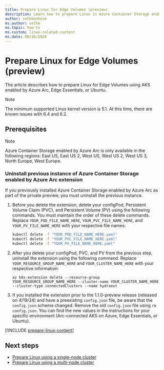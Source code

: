 ```yaml
---
title: Prepare Linux for Edge Volumes (preview)
description: Learn how to prepare Linux in Azure Container Storage enabled by Azure Arc Edge Volumes using AKS enabled by Azure Arc, Edge Essentials, or Ubuntu.
author: sethmanheim
ms.author: sethm
ms.topic: how-to
ms.custom: linux-related-content
ms.date: 08/26/2024
---
```


# Prepare Linux for Edge Volumes (preview)

The article describes how to prepare Linux for Edge Volumes using AKS enabled by Azure Arc, Edge Essentials, or Ubuntu.

> [!NOTE]
> The minimum supported Linux kernel version is 5.1. At this time, there are known issues with 6.4 and 6.2.

## Prerequisites

> [!NOTE]
> Azure Container Storage enabled by Azure Arc is only available in the following regions: East US, East US 2, West US, West US 2, West US 3, North Europe, West Europe.

### Uninstall previous instance of Azure Container Storage enabled by Azure Arc extension

If you previously installed Azure Container Storage enabled by Azure Arc as part of the private preview, you must uninstall the previous instance.

1. Before you delete the extension, delete your configPod, Persistent Volume Claim (PVC), and Persistent Volume (PV) using the following commands. You must maintain the order of these delete commands. Replace `YOUR_POD_FILE_NAME_HERE`, `YOUR_PVC_FILE_NAME_HERE`, and `YOUR_PV_FILE_NAME_HERE` with your respective file names:

   ```bash
   kubectl delete -f "YOUR_POD_FILE_NAME_HERE.yaml"
   kubectl delete -f "YOUR_PVC_FILE_NAME_HERE.yaml"
   kubectl delete -f "YOUR_PV_FILE_NAME_HERE.yaml"
   ```

1. After you delete your configPod, PVC, and PV from the previous step, uninstall the extension using the following command. Replace `YOUR_RESOURCE_GROUP_NAME_HERE` and `YOUR_CLUSTER_NAME_HERE` with your respective information:

   ```azurecli
   az k8s-extension delete --resource-group YOUR_RESOURCE_GROUP_NAME_HERE --cluster-name YOUR_CLUSTER_NAME_HERE --cluster-type connectedClusters --name hydraext
   ```

1. If you installed the extension prior to the 1.1.0-preview release (released on 4/19/24) and have a preexisting `config.json` file, be aware that the `config.json` schema changed. Remove the old `config.json` file using `rm config.json`. You can find the new values in the instructions for your specific environment (Arc-connected AKS on Azure, Edge Essentials, or Ubuntu).

[!INCLUDE [prepare-linux-content](includes/prepare-linux-content.md)]

## Next steps

- [Prepare Linux using a single-node cluster](single-node-cluster-edge-volumes.md)
- [Prepare Linux using a multi-node cluster](multi-node-cluster-edge-volumes.md)
